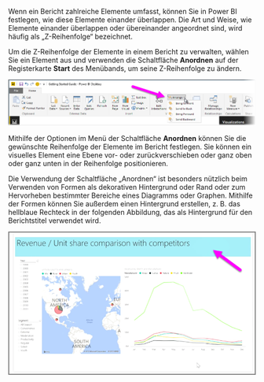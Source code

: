 Wenn ein Bericht zahlreiche Elemente umfasst, können Sie in Power BI festlegen, wie diese Elemente einander überlappen. Die Art und Weise, wie Elemente einander überlappen oder übereinander angeordnet sind, wird häufig als „Z-Reihenfolge“ bezeichnet.

Um die Z-Reihenfolge der Elemente in einem Bericht zu verwalten, wählen Sie ein Element aus und verwenden die Schaltfläche **Anordnen** auf der Registerkarte **Start** des Menübands, um seine Z-Reihenfolge zu ändern.

![](media/3-11f-arrange-visual-zorder/3-11f_1.png)

Mithilfe der Optionen im Menü der Schaltfläche **Anordnen** können Sie die gewünschte Reihenfolge der Elemente im Bericht festlegen. Sie können ein visuelles Element eine Ebene vor- oder zurückverschieben oder ganz oben oder ganz unten in der Reihenfolge positionieren.

Die Verwendung der Schaltfläche „Anordnen“ ist besonders nützlich beim Verwenden von Formen als dekorativen Hintergrund oder Rand oder zum Hervorheben bestimmter Bereiche eines Diagramms oder Graphen. Mithilfe der Formen können Sie außerdem einen Hintergrund erstellen, z. B. das hellblaue Rechteck in der folgenden Abbildung, das als Hintergrund für den Berichtstitel verwendet wird.

![](media/3-11f-arrange-visual-zorder/3-11f_2.png)

